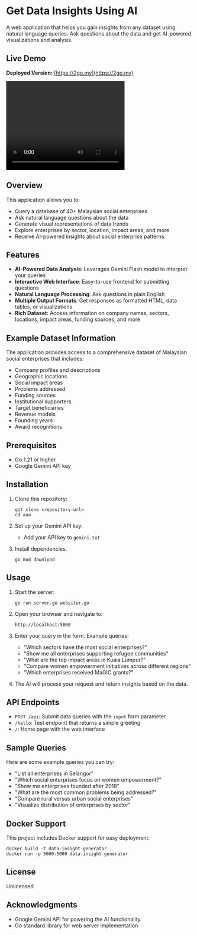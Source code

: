 # Get Data Insights Using AI

A web application that helps you gain insights from any dataset using natural language queries. Ask questions about the data and get AI-powered visualizations and analysis.

## Live Demo

**Deployed Version:** [https://2go.my](https://2go.my)

<video src="./video.mp4" width="320" height="240" controls></video>

## Overview

This application allows you to:

- Query a database of 40+ Malaysian social enterprises
- Ask natural language questions about the data
- Generate visual representations of data trends
- Explore enterprises by sector, location, impact areas, and more
- Receive AI-powered insights about social enterprise patterns

## Features

- **AI-Powered Data Analysis**: Leverages Gemini Flash model to interpret your queries
- **Interactive Web Interface**: Easy-to-use frontend for submitting questions
- **Natural Language Processing**: Ask questions in plain English
- **Multiple Output Formats**: Get responses as formatted HTML, data tables, or visualizations
- **Rich Dataset**: Access information on company names, sectors, locations, impact areas, funding sources, and more

## Example Dataset Information

The application provides access to a comprehensive dataset of Malaysian social enterprises that includes:

- Company profiles and descriptions
- Geographic locations
- Social impact areas
- Problems addressed
- Funding sources
- Institutional supporters
- Target beneficiaries
- Revenue models
- Founding years
- Award recognitions

## Prerequisites

- Go 1.21 or higher
- Google Gemini API key

## Installation

1. Clone this repository:
   ```
   git clone <repository-url>
   cd aaa
   ```

2. Set up your Gemini API key:
   - Add your API key to `gemini.txt`

3. Install dependencies:
   ```
   go mod download
   ```

## Usage

1. Start the server:
   ```
   go run server.go websiter.go
   ```

2. Open your browser and navigate to:
   ```
   http://localhost:5000
   ```

3. Enter your query in the form. Example queries:
   - "Which sectors have the most social enterprises?"
   - "Show me all enterprises supporting refugee communities"
   - "What are the top impact areas in Kuala Lumpur?"
   - "Compare women empowerment initiatives across different regions"
   - "Which enterprises received MaGIC grants?"

4. The AI will process your request and return insights based on the data.

## API Endpoints

- `POST /api`: Submit data queries with the `input` form parameter
- `/hello`: Test endpoint that returns a simple greeting
- `/`: Home page with the web interface

## Sample Queries

Here are some example queries you can try:

- "List all enterprises in Selangor"
- "Which social enterprises focus on women empowerment?"
- "Show me enterprises founded after 2018"
- "What are the most common problems being addressed?"
- "Compare rural versus urban social enterprises"
- "Visualize distribution of enterprises by sector"

## Docker Support

This project includes Docker support for easy deployment:

```
docker build -t data-insight-generator .
docker run -p 5000:5000 data-insight-generator
```

## License

Unlicensed

## Acknowledgments

- Google Gemini API for powering the AI functionality
- Go standard library for web server implementation
